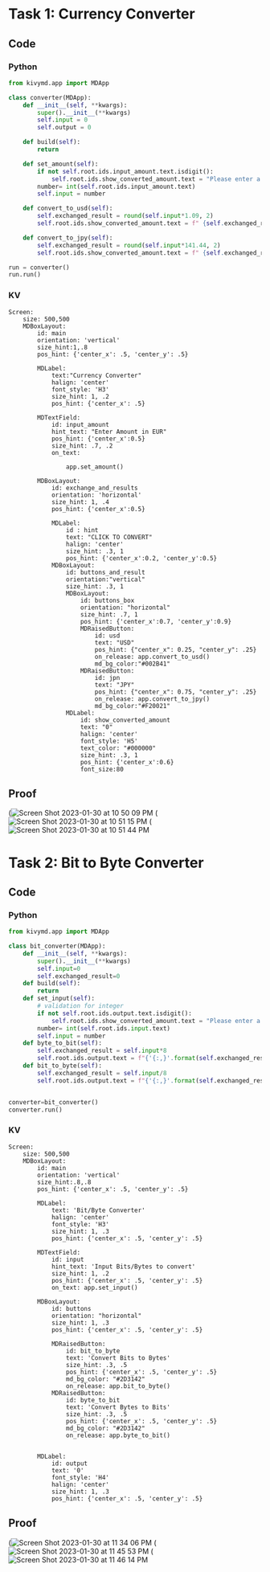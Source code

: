  # Task 1: Currency Converter
 
 ## Code
 
 ### Python
 
```.py
from kivymd.app import MDApp

class converter(MDApp):
    def __init__(self, **kwargs):
        super().__init__(**kwargs)
        self.input = 0
        self.output = 0

    def build(self):
        return

    def set_amount(self):
        if not self.root.ids.input_amount.text.isdigit():
            self.root.ids.show_converted_amount.text = "Please enter a valid number"
        number= int(self.root.ids.input_amount.text)
        self.input = number

    def convert_to_usd(self):
        self.exchanged_result = round(self.input*1.09, 2)
        self.root.ids.show_converted_amount.text = f" {self.exchanged_result} USD"

    def convert_to_jpy(self):
        self.exchanged_result = round(self.input*141.44, 2)
        self.root.ids.show_converted_amount.text = f" {self.exchanged_result} JPY"

run = converter()
run.run()
```

### KV

```
Screen:
    size: 500,500
    MDBoxLayout:
        id: main
        orientation: 'vertical'
        size_hint:1,.8
        pos_hint: {'center_x': .5, 'center_y': .5}

        MDLabel:
            text:"Currency Converter"
            halign: 'center'
            font_style: 'H3'
            size_hint: 1, .2
            pos_hint: {'center_x': .5}

        MDTextField:
            id: input_amount
            hint_text: "Enter Amount in EUR"
            pos_hint: {'center_x':0.5}
            size_hint: .7, .2
            on_text:

                app.set_amount()

        MDBoxLayout:
            id: exchange_and_results
            orientation: 'horizontal'
            size_hint: 1, .4
            pos_hint: {'center_x':0.5}

            MDLabel:
                id : hint
                text: "CLICK TO CONVERT"
                halign: 'center'
                size_hint: .3, 1
                pos_hint: {'center_x':0.2, 'center_y':0.5}
            MDBoxLayout:
                id: buttons_and_result
                orientation:"vertical"
                size_hint: .3, 1
                MDBoxLayout:
                    id: buttons_box
                    orientation: "horizontal"
                    size_hint: .7, 1
                    pos_hint: {'center_x':0.7, 'center_y':0.9}
                    MDRaisedButton:
                        id: usd
                        text: "USD"
                        pos_hint: {"center_x": 0.25, "center_y": .25}
                        on_release: app.convert_to_usd()
                        md_bg_color:"#002B41"
                    MDRaisedButton:
                        id: jpn
                        text: "JPY"
                        pos_hint: {"center_x": 0.75, "center_y": .25}
                        on_release: app.convert_to_jpy()
                        md_bg_color:"#F20021"
                MDLabel:
                    id: show_converted_amount
                    text: "0"
                    halign: 'center'
                    font_style: 'H5'
                    text_color: "#000000"
                    size_hint: .3, 1
                    pos_hint: {'center_x':0.6}
                    font_size:80
```

## Proof

(![Screen Shot 2023-01-30 at 10 50 09 PM](https://user-images.githubusercontent.com/111751273/215495332-5162a622-ffe7-4a10-8e8d-0ced82a52813.png)
(![Screen Shot 2023-01-30 at 10 51 15 PM](https://user-images.githubusercontent.com/111751273/215495581-503c8890-39f1-4d76-ae79-21e0379036dc.png)
(![Screen Shot 2023-01-30 at 10 51 44 PM](https://user-images.githubusercontent.com/111751273/215495699-efd070e0-5643-430a-be75-d90486027d0b.png)


# Task 2: Bit to Byte Converter

## Code

### Python

```.py
from kivymd.app import MDApp

class bit_converter(MDApp):
    def __init__(self, **kwargs):
        super().__init__(**kwargs)
        self.input=0
        self.exchanged_result=0
    def build(self):
        return
    def set_input(self):
        # validation for integer
        if not self.root.ids.output.text.isdigit():
            self.root.ids.show_converted_amount.text = "Please enter a valid number"
        number= int(self.root.ids.input.text)
        self.input = number
    def byte_to_bit(self):
        self.exchanged_result = self.input*8
        self.root.ids.output.text = f"{'{:,}'.format(self.exchanged_result)} BITS"
    def bit_to_byte(self):
        self.exchanged_result = self.input/8
        self.root.ids.output.text = f"{'{:,}'.format(self.exchanged_result)} BYTES"


converter=bit_converter()
converter.run()
```


### KV
```
Screen:
    size: 500,500
    MDBoxLayout:
        id: main
        orientation: 'vertical'
        size_hint:.8,.8
        pos_hint: {'center_x': .5, 'center_y': .5}

        MDLabel:
            text: 'Bit/Byte Converter'
            halign: 'center'
            font_style: 'H3'
            size_hint: 1, .3
            pos_hint: {'center_x': .5, 'center_y': .5}

        MDTextField:
            id: input
            hint_text: 'Input Bits/Bytes to convert'
            size_hint: 1, .2
            pos_hint: {'center_x': .5, 'center_y': .5}
            on_text: app.set_input()

        MDBoxLayout:
            id: buttons
            orientation: "horizontal"
            size_hint: 1, .3
            pos_hint: {'center_x': .5, 'center_y': .5}

            MDRaisedButton:
                id: bit_to_byte
                text: 'Convert Bits to Bytes'
                size_hint: .3, .5
                pos_hint: {'center_x': .5, 'center_y': .5}
                md_bg_color: "#2D3142"
                on_release: app.bit_to_byte()
            MDRaisedButton:
                id: byte_to_bit
                text: 'Convert Bytes to Bits'
                size_hint: .3, .5
                pos_hint: {'center_x': .5, 'center_y': .5}
                md_bg_color: "#2D3142"
                on_release: app.byte_to_bit()


        MDLabel:
            id: output
            text: '0'
            font_style: 'H4'
            halign: 'center'
            size_hint: 1, .3
            pos_hint: {'center_x': .5, 'center_y': .5}
```

## Proof

(![Screen Shot 2023-01-30 at 11 34 06 PM](https://user-images.githubusercontent.com/111751273/215506009-102ad715-8aff-4c33-88b3-b58c32823922.png)
(![Screen Shot 2023-01-30 at 11 45 53 PM](https://user-images.githubusercontent.com/111751273/215509054-fee1e2c9-bdd3-4a62-bca7-dbf0db46bef7.png)
(![Screen Shot 2023-01-30 at 11 46 14 PM](https://user-images.githubusercontent.com/111751273/215509118-cfe0c4ca-6f81-499f-98ff-900fbd8cba8c.png)
